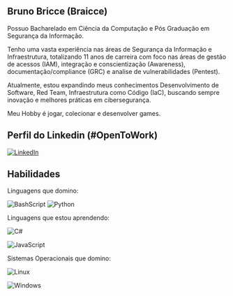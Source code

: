 ## Bruno Bricce (Braicce)

Possuo Bacharelado em Ciência da Computação e Pós Graduação em Segurança da Informação.

 Tenho uma vasta experiência nas áreas de Segurança da Informação e Infraestrutura, totalizando 11 anos de carreira com foco nas áreas de gestão de acessos (IAM), integração e conscientização (Awareness), documentação/compliance (GRC) e analise de vulnerabilidades (Pentest).

Atualmente, estou expandindo meus conhecimentos Desenvolvimento de Software, Red Team, Infraestrutura como Código (IaC), buscando sempre inovação e melhores práticas em cibersegurança.

Meu Hobby é jogar, colecionar e desenvolver games.

## Perfil do Linkedin (#OpenToWork)

[![LinkedIn](https://img.shields.io/badge/LinkedIn-0077B5?style=for-the-badge&logo=linkedin&logoColor=white)](https://linkedin.com.br/in/brunobricce)

## Habilidades

Linguagens que domino: 

![BashScript](https://img.shields.io/badge/bash%20script-0101?style=flat&logo=gnubash&logoColor=%23FFFFFF&labelColor=%23000000) ![Python](https://img.shields.io/badge/python-3670A0?style=for-the-badge&logo=python&logoColor=ffdd54)

Linguagens que estou aprendendo: 

![C#](https://img.shields.io/badge/C%23-239120?style=for-the-badge&logo=c-sharp&logoColor=white)

![JavaScript](https://img.shields.io/badge/JavaScript-F7DF1E?style=for-the-badge&logo=javascript&logoColor=black)

Sistemas Operacionais que domino: 

![Linux](https://img.shields.io/badge/Linux-000?style=for-the-badge&logo=linux&logoColor=FCC624)

![Windows](https://img.shields.io/badge/Windows-000?style=for-the-badge&logo=windows&logoColor=2CA5E0)
